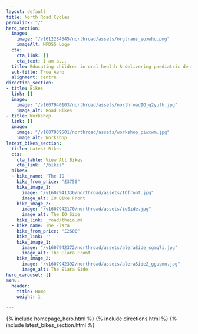 ```yaml
---
layout: default
title: North Road Cycles
permalink: "/"
hero_section:
  image:
    image: "/v1612284645/northroad/assets/orgtrans_eoxwhu.png"
    imageAlt: MPDSS Logo
  cta:
    cta_link: []
    cta_text: I am a...
  title: Educating children in oral health & delivering paediatric dental education
  sub-title: True Aero
  alignment: centre
direction_section:
- title: Bikes
  link: []
  image:
    image: "/v1607940103/northroad/assets/northroadIO_q2yufh.jpg"
    image_alt: Road Bikes
- title: Workshop
  link: []
  image:
    image: "/v1607939501/northroad/assets/workshop_piwxwm.jpg"
    image_alt: Workshop
latest_bikes_section:
  title: Latest Bikes
  cta:
    cta_lable: View All Bikes
    cta_link: "/bikes"
  bikes:
  - bike_name: 'The IO '
    bike_from_price: "£3750"
    bike_image_1:
      image: "/v1607941336/northroad/assets/IOfront.jpg"
      image_alt: IO Bike Front
    bike_image_2:
      image: "/v1607942170/northroad/assets/ioSide.jpg"
      image_alt: The IO Side
    bike_link: _road/theio.md
  - bike_name: The Elara
    bike_from_price: "£2600"
    bike_link: ''
    bike_image_1:
      image: "/v1607942372/northroad/assets/aleraSide_sgmq7i.jpg"
      image_alt: The Elara Front
    bike_image_2:
      image: "/v1607942392/northroad/assets/aleraSide2_ggusmn.jpg"
      image_alt: The Elara Side
hero_carousel: []
menu:
  header:
    title: Home
    weight: 1

---
```

{% include homepage_hero.html %}
{% include directions.html %}
{% include latest_bikes_section.html %}